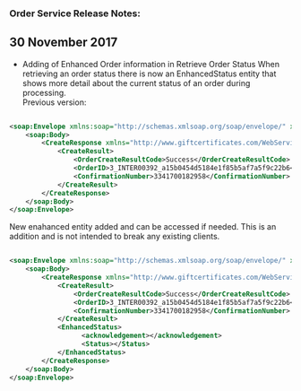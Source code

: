 
### Order Service Release Notes:

## 30 November 2017
* Adding of Enhanced Order information in Retrieve Order Status
When retrieving an order status there is now an EnhancedStatus entity that shows more detail about the current status of an order during processing.  
Previous version: 
```xml

<soap:Envelope xmlns:soap="http://schemas.xmlsoap.org/soap/envelope/" xmlns:xsi="http://www.w3.org/2001/XMLSchema-instance" xmlns:xsd="http://www.w3.org/2001/XMLSchema">
    <soap:Body>
        <CreateResponse xmlns="http://www.giftcertificates.com/WebService/">
            <CreateResult>
                <OrderCreateResultCode>Success</OrderCreateResultCode>
                <OrderID>3_INTER00392_a15b0454d5184e1f85b5af7a5f9c22b6</OrderID>
                <ConfirmationNumber>3341700182958</ConfirmationNumber>
            </CreateResult>
        </CreateResponse>
    </soap:Body>
</soap:Envelope>
```
New enahanced entity added and can be accessed if needed.  This is an addition and is not intended to break any existing clients.

```xml

<soap:Envelope xmlns:soap="http://schemas.xmlsoap.org/soap/envelope/" xmlns:xsi="http://www.w3.org/2001/XMLSchema-instance" xmlns:xsd="http://www.w3.org/2001/XMLSchema">
    <soap:Body>
        <CreateResponse xmlns="http://www.giftcertificates.com/WebService/">
            <CreateResult>
                <OrderCreateResultCode>Success</OrderCreateResultCode>
                <OrderID>3_INTER00392_a15b0454d5184e1f85b5af7a5f9c22b6</OrderID>
                <ConfirmationNumber>3341700182958</ConfirmationNumber>
            </CreateResult>
            <EnhancedStatus>
                  <acknowledgement></acknowledgement>
                  <Status></Status>
            </EnhancedStatus>
        </CreateResponse>
    </soap:Body>
</soap:Envelope>
```

